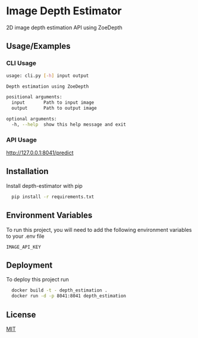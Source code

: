
# Image Depth Estimator

2D image depth estimation API using ZoeDepth

## Usage/Examples

### CLI Usage
```bash
usage: cli.py [-h] input output

Depth estimation using ZoeDepth

positional arguments:
  input       Path to input image
  output      Path to output image

optional arguments:
  -h, --help  show this help message and exit
```
### API Usage
http://127.0.0.1:8041/predict

## Installation

Install depth-estimator with pip

```bash
  pip install -r requirements.txt
```
    
## Environment Variables

To run this project, you will need to add the following environment variables to your .env file

`IMAGE_API_KEY`


## Deployment

To deploy this project run

```bash
  docker build -t - depth_estimation .
  docker run -d -p 8041:8041 depth_estimation

```


## License

[MIT](https://choosealicense.com/licenses/mit/)

